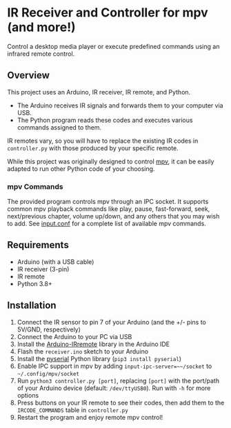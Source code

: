 # IR Receiver and Controller for mpv (and more!)

Control a desktop media player or execute predefined commands using an infrared remote control.

## Overview

This project uses an Arduino, IR receiver, IR remote, and Python.

- The Arduino receives IR signals and forwards them to your computer via USB.
- The Python program reads these codes and executes various commands assigned to them.

IR remotes vary, so you will have to replace the existing IR codes in `controller.py` with those produced by your specific remote.

While this project was originally designed to control
[mpv](https://github.com/mpv-player/mpv), it can be easily adapted to run other Python code of your choosing.

### mpv Commands

The provided program controls mpv through an IPC socket. It supports common mpv
playback commands like play, pause, fast-forward, seek, next/previous chapter,
volume up/down, and any others that you may wish to add. See
[input.conf](https://github.com/mpv-player/mpv/blob/master/etc/input.conf) for
a complete list of available mpv commands.

## Requirements

- Arduino (with a USB cable)
- IR receiver (3-pin)
- IR remote
- Python 3.8+

## Installation

1. Connect the IR sensor to pin 7 of your Arduino (and the +/- pins to 5V/GND, respectively)
2. Connect the Arduino to your PC via USB
3. Install the [Arduino-IRremote](https://github.com/Arduino-IRremote/Arduino-IRremote) library in the Arduino IDE
4. Flash the `receiver.ino` sketch to your Arduino
5. Install the [pyserial](https://github.com/pyserial/pyserial) Python library (`pip3 install pyserial`)
6. Enable IPC support in mpv by adding `input-ipc-server=~~/socket` to `~/.config/mpv/socket`
7. Run `python3 controller.py [port]`, replacing `[port]` with the port/path of your Arduino device (default: `/dev/ttyUSB0`). Run with `-h` for more options
8. Press buttons on your IR remote to see their codes, then add them to the `IRCODE_COMMANDS` table in `controller.py`
9. Restart the program and enjoy remote mpv control!
